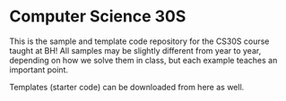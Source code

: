 # Computer Science 30S
This is the sample and template code repository for the CS30S course taught at BH! All samples may be slightly different from year to year, depending on how we solve them in class, but each example teaches an important point.

Templates (starter code) can be downloaded from here as well.
